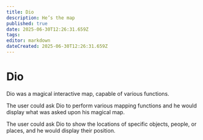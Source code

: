 ```yaml
---
title: Dio
description: He’s the map
published: true
date: 2025-06-30T12:26:31.659Z
tags: 
editor: markdown
dateCreated: 2025-06-30T12:26:31.659Z
---
```


# Dio
Dio was a magical interactive map, capable of various functions.

The user could ask Dio to perform various mapping functions and he would display what was asked upon his magical map. 

The user could ask Dio to show the locations of specific objects, people, or places, and he would display their position.